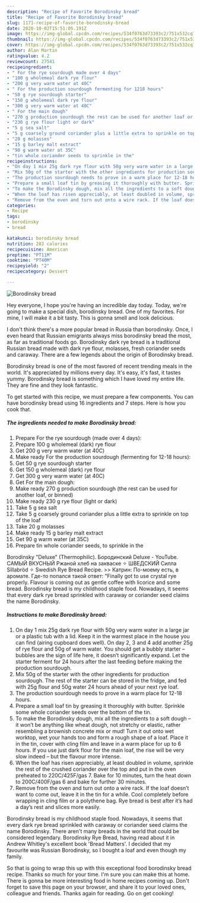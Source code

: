 ```yaml
---
description: "Recipe of Favorite Borodinsky bread"
title: "Recipe of Favorite Borodinsky bread"
slug: 1171-recipe-of-favorite-borodinsky-bread
date: 2020-10-02T15:51:05.191Z
image: https://img-global.cpcdn.com/recipes/534f0763d73393c2/751x532cq70/borodinsky-bread-recipe-main-photo.jpg
thumbnail: https://img-global.cpcdn.com/recipes/534f0763d73393c2/751x532cq70/borodinsky-bread-recipe-main-photo.jpg
cover: https://img-global.cpcdn.com/recipes/534f0763d73393c2/751x532cq70/borodinsky-bread-recipe-main-photo.jpg
author: Alan Martin
ratingvalue: 4.2
reviewcount: 27541
recipeingredient:
- " For the rye sourdough made over 4 days"
- "100 g wholemeal dark rye flour"
- "200 g very warm water at 40C"
- " For the production sourdough fermenting for 1218 hours"
- "50 g rye sourdough starter"
- "150 g wholemeal dark rye flour"
- "300 g very warm water at 40C"
- " For the main dough"
- "270 g production sourdough the rest can be used for another loaf or binned"
- "230 g rye flour light or dark"
- "5 g sea salt"
- "5 g coarsely ground coriander plus a little extra to sprinkle on top of the loaf"
- "20 g molasses"
- "15 g barley malt extract"
- "90 g warm water at 35C"
- "tin whole coriander seeds to sprinkle in the"
recipeinstructions:
- "On day 1 mix 25g dark rye flour with 50g very warm water in a large jar or a plastic tub with a lid. Keep it in the warmest place in the house you can find (airing cupboard does well). On day 2, 3 and 4 add another 25g of rye flour and 50g of warm water. You should get a bubbly starter – bubbles are the sign of life here, it doesn’t significantly expand. Let the starter ferment for 24 hours after the last feeding before making the production sourdough."
- "Mix 50g of the starter with the other ingredients for production sourdough. The rest of the starter can be stored in the fridge, and fed with 25g flour and 50g water 24 hours ahead of your next rye loaf."
- "The production sourdough needs to prove in a warm place for 12-18 hours."
- "Prepare a small loaf tin by greasing it thoroughly with butter. Sprinkle some whole coriander seeds over the bottom of the tin."
- "To make the Borodinsky dough, mix all the ingredients to a soft dough – it won’t be anything like wheat dough, not stretchy or elastic, rather resembling a brownish concrete mix or mud! Turn it out onto wet worktop, wet your hands too and form a rough shape of a loaf. Place it in the tin, cover with cling film and leave in a warm place for up to 6 hours. If you use just dark flour for the main loaf, the rise will be very slow indeed – but the flavour more intense."
- "When the loaf has risen appreciably, at least doubled in volume, sprinkle the rest of the crushed coriander over the top and put in the oven preheated to 220C/425F/gas 7. Bake for 10 minutes, turn the heat down to 200C/400F/gas 6 and bake for further 30 minutes."
- "Remove from the oven and turn out onto a wire rack. If the loaf doesn’t want to come out, leave it in the tin for a while. Cool completely before wrapping in cling film or a polythene bag. Rye bread is best after it’s had a day’s rest and slices more easily."
categories:
- Recipe
tags:
- borodinsky
- bread

katakunci: borodinsky bread 
nutrition: 283 calories
recipecuisine: American
preptime: "PT11M"
cooktime: "PT40M"
recipeyield: "2"
recipecategory: Dessert

---
```



![Borodinsky bread](https://img-global.cpcdn.com/recipes/534f0763d73393c2/751x532cq70/borodinsky-bread-recipe-main-photo.jpg)

Hey everyone, I hope you're having an incredible day today. Today, we're going to make a special dish, borodinsky bread. One of my favorites. For mine, I will make it a bit tasty. This is gonna smell and look delicious.

I don&#39;t think there&#39;s a more popular bread in Russia than borodinsky. Once, I even heard that Russian emigrants always miss borodinsky bread the most, as far as traditional foods go. Borodinsky dark rye bread is a traditional Russian bread made with dark rye flour, molasses, fresh coriander seeds and caraway. There are a few legends about the origin of Borodinsky bread.

Borodinsky bread is one of the most favored of recent trending meals in the world. It's appreciated by millions every day. It's easy, it's fast, it tastes yummy. Borodinsky bread is something which I have loved my entire life. They are fine and they look fantastic.


To get started with this recipe, we must prepare a few components. You can have borodinsky bread using 16 ingredients and 7 steps. Here is how you cook that.

<!--inarticleads1-->

##### The ingredients needed to make Borodinsky bread:

1. Prepare  For the rye sourdough (made over 4 days):
1. Prepare 100 g wholemeal (dark) rye flour
1. Get 200 g very warm water (at 40C)
1. Make ready  For the production sourdough (fermenting for 12-18 hours):
1. Get 50 g rye sourdough starter
1. Get 150 g wholemeal (dark) rye flour
1. Get 300 g very warm water (at 40C)
1. Get  For the main dough:
1. Make ready 270 g production sourdough (the rest can be used for another loaf, or binned)
1. Make ready 230 g rye flour (light or dark)
1. Take 5 g sea salt
1. Take 5 g coarsely ground coriander plus a little extra to sprinkle on top of the loaf
1. Take 20 g molasses
1. Make ready 15 g barley malt extract
1. Get 90 g warm water (at 35C)
1. Prepare tin whole coriander seeds, to sprinkle in the


Borodinsky &#34;Deluxe&#34; (Thermophilic). Бородинский Deluxe - YouTube. САМЫЙ ВКУСНЫЙ Ржаной хлеб на закваске ✧ ШВЕДСКИЙ Силла Sillabröd ✧ Swedish Rye Bread Recipe. &gt;&gt; Катрин: По-моему есть, в аромате. Где-то попался такой ответ: &#34;Finally got to use crystal rye properly. Flavour is coming out as gentle coffee with licorice and some bread. Borodinsky bread is my childhood staple food. Nowadays, it seems that every dark rye bread sprinkled with caraway or coriander seed claims the name Borodinsky. 

<!--inarticleads2-->

##### Instructions to make Borodinsky bread:

1. On day 1 mix 25g dark rye flour with 50g very warm water in a large jar or a plastic tub with a lid. Keep it in the warmest place in the house you can find (airing cupboard does well). On day 2, 3 and 4 add another 25g of rye flour and 50g of warm water. You should get a bubbly starter – bubbles are the sign of life here, it doesn’t significantly expand. Let the starter ferment for 24 hours after the last feeding before making the production sourdough.
1. Mix 50g of the starter with the other ingredients for production sourdough. The rest of the starter can be stored in the fridge, and fed with 25g flour and 50g water 24 hours ahead of your next rye loaf.
1. The production sourdough needs to prove in a warm place for 12-18 hours.
1. Prepare a small loaf tin by greasing it thoroughly with butter. Sprinkle some whole coriander seeds over the bottom of the tin.
1. To make the Borodinsky dough, mix all the ingredients to a soft dough – it won’t be anything like wheat dough, not stretchy or elastic, rather resembling a brownish concrete mix or mud! Turn it out onto wet worktop, wet your hands too and form a rough shape of a loaf. Place it in the tin, cover with cling film and leave in a warm place for up to 6 hours. If you use just dark flour for the main loaf, the rise will be very slow indeed – but the flavour more intense.
1. When the loaf has risen appreciably, at least doubled in volume, sprinkle the rest of the crushed coriander over the top and put in the oven preheated to 220C/425F/gas 7. Bake for 10 minutes, turn the heat down to 200C/400F/gas 6 and bake for further 30 minutes.
1. Remove from the oven and turn out onto a wire rack. If the loaf doesn’t want to come out, leave it in the tin for a while. Cool completely before wrapping in cling film or a polythene bag. Rye bread is best after it’s had a day’s rest and slices more easily.


Borodinsky bread is my childhood staple food. Nowadays, it seems that every dark rye bread sprinkled with caraway or coriander seed claims the name Borodinsky. There aren&#39;t many breads in the world that could be considered legendary. Borodinsky Rye Bread, having read about it in Andrew Whitley&#39;s excellent book &#39;Bread Matters&#39;. I decided that my favourite was Russian Borodinsky, so I bought a loaf and even though my family. 

So that is going to wrap this up with this exceptional food borodinsky bread recipe. Thanks so much for your time. I'm sure you can make this at home. There is gonna be more interesting food in home recipes coming up. Don't forget to save this page on your browser, and share it to your loved ones, colleague and friends. Thanks again for reading. Go on get cooking!
